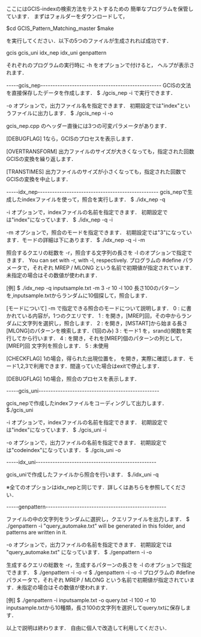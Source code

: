 ここにはGCIS-indexの検索方法をテストするための
簡単なプログラムを保管しています．
まずはフォルダーをダウンロードして，

$cd GCIS_Pattern_Matching_master
$make

を実行してください．以下の5つのファイルが生成されれば成功です．

gcis gcis_uni idx_nep idx_uni genpattern

それぞれのプログラムの実行時に -h をオプションで付けると，
ヘルプが表示されます．

-----gcis_nep--------------------------------------------------
GCISの文法を直接保存したデータを作成します．
$ ./gcis_nep -i <inputfile>
で実行できます．

-o オプションで，出力ファイル名を指定できます．
初期設定では"index"というファイルに出力します．
$ ./gcis_nep -i <inputfile> -o <outputfile>


gcis_nep.cpp のヘッダー直後には3つの可変パラメータがあります．

[DEBUGFLAG]
1なら，GCISのプロセスを表示します．

[OVERTRANSFORM]
出力ファイルのサイズが大きくなっても，指定された回数
GCISの変換を繰り返します．

[TRANSTIMES]
出力ファイルのサイズが小さくなっても，指定された回数で
GCISの変換を中止します．

-----idx_nep--------------------------------------------------
gcis_nepで生成したindexファイルを使って，照合を実行します．
$ ./idx_nep -q <queryfile>

-i オプションで，indexファイルの名前を指定できます．
初期設定では"index"になっています．
$ ./idx_nep -q <queryfile> -i <indexfile>

-m オプションで，照合のモードを指定できます．
初期設定では"3"になっています．モードの詳細は下にあります．
$ ./idx_nep -q <queryfile> -i <indexfile> -m <mode>

照合するクエリの総数を -r，照合する文字列の長さを -l のオプションで指定できます．
You can set <repetation> with -r, <length> with -l, respectively.
プログラムの #define パラメータで，それぞれ MREP / MLONG という名前で初期値が指定されています．未指定の場合はその数値が使われます．

[例]
$ ./idx_nep -q inputsample.txt -m 3 -r 10 -l 100
長さ100のパターンを,inputsample.txtからランダムに10個探して，照合します．

[モードについて]
-m で指定できる照合のモードについて説明します．
0 : <queryfile>  に書かれている内容が，1つのクエリです．
1 : <queryfile>  を開き，[MREP]回，その中からランダムに文字列を選択し，照合します．
2 : <queryfile>  を開き，[MSTART]から始まる長さ[MLONG]のパターンを検索します．(1回のみ)
3 : モード1 を，srand()関数を実行してから行います．
4 : <queryfile>  を開き，それを[MREP]個のパターンの列として，[MREP]回 文字列を照合します．
5 : 未使用

[CHECKFLAG]
1の場合，得られた出現位置を，<queryfile> を開き，実際に確認します．モード1,2,3で利用できます．間違っていた場合はexitで停止します．

[DEBUGFLAG]
1の場合，照合のプロセスを表示します．



-----gcis_uni--------------------------------------------------

gcis_nepで作成したindexファイルをコーディングして出力します．
$./gcis_uni

-i オプションで，indexファイルの名前を指定できます．
初期設定では"index"になっています．
$ ./gcis_uni -i <inputfile>

-o オプションで，出力ファイルの名前を指定できます．
初期設定では"codeindex"になっています．
$ ./gcis_uni -o <outputfile>

-----idx_uni--------------------------------------------------

gcis_uniで作成したファイルから照合を行います．
$./idx_uni -q <queryfile>

※全てのオプションはidx_nepと同じです．詳しくはあちらを参照してください．

-----genpattern--------------------------------------------------

ファイルの中の文字列をランダムに選択し，クエリファイルを出力します．
$ ./genpattern -i <inputfile>
"query_automake.txt" will be generated in this folder, and patterns are written in it.

-o オプションで，出力ファイルの名前を指定できます．
初期設定では "query_automake.txt" になっています．
$ ./genpattern -i <inputfile> -o <outputfile>


生成するクエリの総数を -r，生成するパターンの長さを -l のオプションで指定できます．
$ ./genpattern -i <inputfile> -o <outputfile> -r <times>
$ ./genpattern -i <inputfile> -o <outputfile> -l <length>
プログラムの #define パラメータで，それぞれ MREP / MLONG という名前で初期値が指定されています．未指定の場合はその数値が使われます．

[例]
$ ./genpattern -i inputsample.txt -o query.txt -l 100 -r 10
inputsample.txtから10種類，長さ100の文字列を選択してquery.txtに保存します．



以上で説明は終わります．
自由に個人で改造して利用してください．